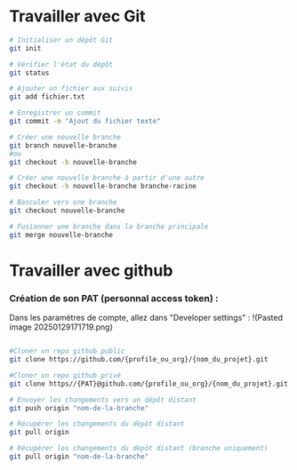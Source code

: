 # Travailler avec Git
```bash 
# Initialiser un dépôt Git
git init

# Vérifier l'état du dépôt
git status

# Ajouter un fichier aux suivis
git add fichier.txt

# Enregistrer un commit
git commit -m "Ajout du fichier texte"

# Créer une nouvelle branche
git branch nouvelle-branche
#ou
git checkout -b nouvelle-branche

# Créer une nouvelle branche à partir d'une autre
git checkout -b nouvelle-branche branche-racine

# Basculer vers une branche
git checkout nouvelle-branche

# Fusionner une branche dans la branche principale
git merge nouvelle-branche

```

# Travailler avec github

### Création de son PAT (personnal access token) : 

Dans les paramètres de compte, allez dans "Developer settings" :
!(Pasted image 20250129171719.png)


```bash

#Cloner un repo github public 
git clone https://github.com/{profile_ou_org}/{nom_du_projet}.git

#Cloner un repo github privé
git clone https//{PAT}@github.com/{profile_ou_org}/{nom_du_projet}.git

# Envoyer les changements vers un dépôt distant
git push origin "nom-de-la-branche"

# Récupérer les changements du dépôt distant
git pull origin

# Récupérer les changements du dépôt distant (branche uniquement)
git pull origin "nom-de-la-branche"

```
